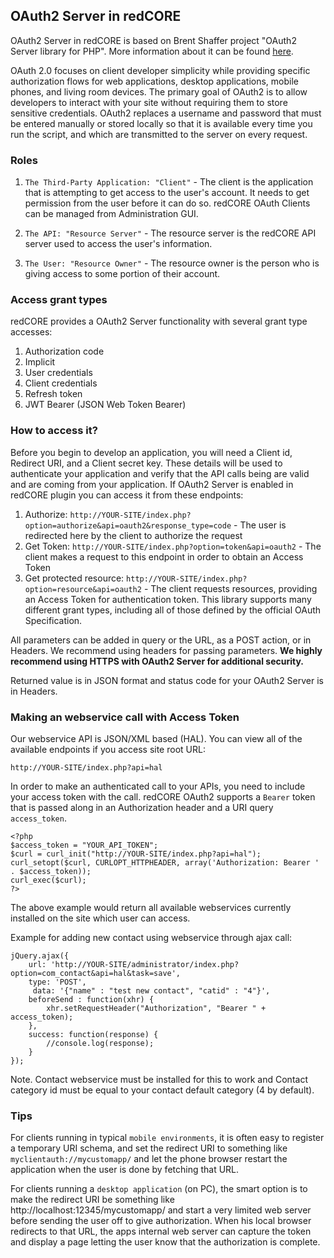 ## OAuth2 Server in redCORE

OAuth2 Server in redCORE is based on Brent Shaffer project "OAuth2 Server library for PHP". More information about it can be found [here](https://github.com/bshaffer/oauth2-server-php).

OAuth 2.0 focuses on client developer simplicity while providing specific authorization flows for web applications, desktop applications, mobile phones, and living room devices.
The primary goal of OAuth2 is to allow developers to interact with your site without requiring them to store sensitive credentials.
OAuth2 replaces a username and password that must be entered manually or stored locally so that it is available every time you run the script,
and which are transmitted to the server on every request.

### Roles
1. `The Third-Party Application: "Client"` -
The client is the application that is attempting to get access to the user's account. It needs to get permission from the user before it can do so.
redCORE OAuth Clients can be managed from Administration GUI.

2. `The API: "Resource Server"` -
The resource server is the redCORE API server used to access the user's information.

3. `The User: "Resource Owner"` -
The resource owner is the person who is giving access to some portion of their account.


### Access grant types
redCORE provides a OAuth2 Server functionality with several grant type accesses:

1. Authorization code
2. Implicit
3. User credentials
4. Client credentials
5. Refresh token
6. JWT Bearer (JSON Web Token Bearer)


### How to access it?

Before you begin to develop an application, you will need a Client id, Redirect URI, and a Client secret key.
These details will be used to authenticate your application and verify that the API calls being are valid and are coming from your application.
If OAuth2 Server is enabled in redCORE plugin you can access it from these endpoints:

1. Authorize: `http://YOUR-SITE/index.php?option=authorize&api=oauth2&response_type=code` - The user is redirected here by the client to authorize the request
2. Get Token: `http://YOUR-SITE/index.php?option=token&api=oauth2` - The client makes a request to this endpoint in order to obtain an Access Token
3. Get protected resource: `http://YOUR-SITE/index.php?option=resource&api=oauth2` - The client requests resources, providing an Access Token for authentication token. This library supports many different grant types, including all of those defined by the official OAuth Specification.

All parameters can be added in query or the URL, as a POST action, or in Headers. We recommend using headers for passing parameters.
**We highly recommend using HTTPS with OAuth2 Server for additional security.**

Returned value is in JSON format and status code for your OAuth2 Server is in Headers.

### Making an webservice call with Access Token

Our webservice API is JSON/XML based (HAL).
You can view all of the available endpoints if you access site root URL:

`http://YOUR-SITE/index.php?api=hal`

In order to make an authenticated call to your APIs, you need to include your access token with the call.
redCORE OAuth2 supports a `Bearer` token that is passed along in an Authorization header and a URI query `access_token`.

```
<?php
$access_token = "YOUR_API_TOKEN";
$curl = curl_init("http://YOUR-SITE/index.php?api=hal");
curl_setopt($curl, CURLOPT_HTTPHEADER, array('Authorization: Bearer ' . $access_token));
curl_exec($curl);
?>
```

The above example would return all available webservices currently installed on the site which user can access.


Example for adding new contact using webservice through ajax call:

```
jQuery.ajax({
    url: 'http://YOUR-SITE/administrator/index.php?option=com_contact&api=hal&task=save',
    type: 'POST',
     data: '{"name" : "test new contact", "catid" : "4"}',
    beforeSend : function(xhr) {
        xhr.setRequestHeader("Authorization", "Bearer " + access_token);
    },
    success: function(response) {
        //console.log(response);
    }
});
```

Note. Contact webservice must be installed for this to work and Contact category id must be equal to your contact default category (4 by default).

### Tips

For clients running in typical `mobile environments`, it is often easy to register a temporary URI schema,
and set the redirect URI to something like `myclientauth://mycustomapp/` and let the phone browser restart the application when the user is done by fetching that URL.

For clients running a `desktop application` (on PC), the smart option is to make the redirect URI be something like
http://localhost:12345/mycustomapp/ and start a very limited web server before sending the user off to give authorization.
When his local browser redirects to that URL, the apps internal web server can capture the token and display a page letting the user know that the authorization is complete.


